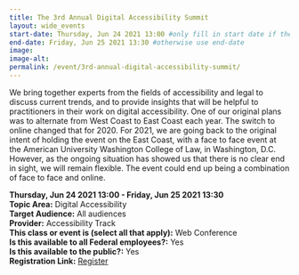 ```yaml
---
title: The 3rd Annual Digital Accessibility Summit
layout: wide_events
start-date: Thursday, Jun 24 2021 13:00 #only fill in start date if the events spans multiple days
end-date: Friday, Jun 25 2021 13:30 #otherwise use end-date
image:
image-alt: 
permalink: /event/3rd-annual-digital-accessibility-summit/
---
```


We bring together experts from the fields of accessibility and legal to discuss current trends, and to provide insights that will be helpful to practitioners in their work on digital accessibility. One of our original plans was to alternate from West Coast to East Coast each year. The switch to online changed that for 2020. For 2021, we are going back to the original intent of holding the event on the East Coast, with a face to face event at the American University Washington College of Law, in Washington, D.C. However, as the ongoing situation has showed us that there is no clear end in sight, we will remain flexible. The event could end up being a combination of face to face and online.

**Thursday, Jun 24 2021 13:00 - Friday, Jun 25 2021 13:30**     
**Topic Area:** Digital Accessibility  
**Target Audience:** All audiences  
**Provider:** Accessibility Track  
**This class or event is (select all that apply):** Web Conference  
**Is this available to all Federal employees?:** Yes  
**Is this available to the public?:** Yes  
**Registration Link:** <a href="https://accessibility.legal/" aria-label="Event Registration Link (opens in a new window)">Register</a>